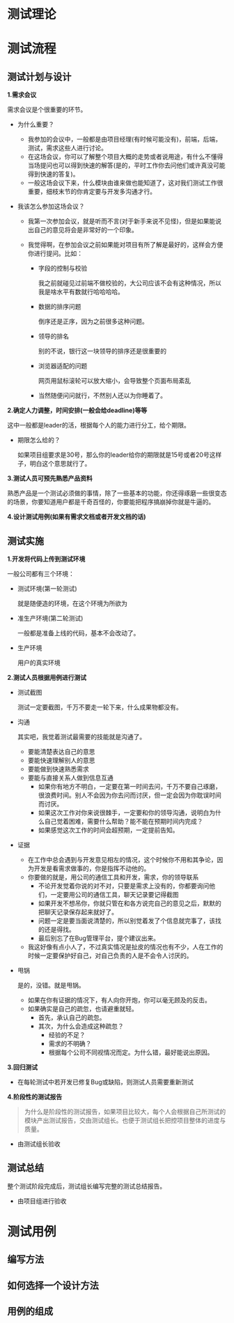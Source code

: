 # 测试理论



# 测试流程

## 测试计划与设计

**1.需求会议**

需求会议是个很重要的环节。

+ 为什么重要？

  + 我参加的会议中，一般都是由项目经理(有时候可能没有)，前端，后端，测试，需求这些人进行讨论。
  + 在这场会议，你可以了解整个项目大概的走势或者说用途，有什么不懂得当场提问也可以得到快速的解答(是的，平时工作你去问他们或许真没可能得到快速的答复)。
  + 一般这场会议下来，什么模块由谁来做也能知道了，这对我们测试工作很重要，细枝末节的你肯定要与开发多沟通才行。

+ 我该怎么参加这场会议？

  + 我第一次参加会议，就是听而不言(对于新手来说不见怪)，但是如果能说出自己的意见将会是非常好的一个印象。

  + 我觉得啊，在参加会议之前如果能对项目有所了解是最好的，这样会方便你进行提问。比如：

    + 字段的控制与校验

      我之前就碰见过前端不做校验的，大公司应该不会有这种情况，所以我是啥水平有数就行哈哈哈哈。

    + 数据的排序问题

      倒序还是正序，因为之前很多这种问题。

    + 领导的排名

      别的不说，银行这一块领导的排序还是很重要的

    + 浏览器适配的问题

      网页用鼠标滚轮可以放大缩小，会导致整个页面布局紊乱

    + 当然随便问问就行，不然别人还以为你睡着了。

**2.确定人力调整，时间安排(一般会给deadline)等等**

这中一般都是leader的活，根据每个人的能力进行分工，给个期限。

+ 期限怎么给的？

  如果项目组要求是30号，那么你的leader给你的期限就是15号或者20号这样子，明白这个意思就行了。

**3.测试人员可预先熟悉产品资料**

熟悉产品是一个测试必须做的事情，除了一些基本的功能，你还得琢磨一些很变态的场景，你要知道用户都是千奇百怪的，你要能把程序搞崩掉你就是牛逼的。

**4.设计测试用例(如果有需求文档或者开发文档的话)**

## 测试实施

**1.开发将代码上传到测试环境**

一般公司都有三个环境：

+ 测试环境(第一轮测试)

  就是随便造的环境，在这个环境为所欲为

+ 准生产环境(第二轮测试)

  一般都是准备上线的代码，基本不会改动了。

+ 生产环境

  用户的真实环境

**2.测试人员根据用例进行测试**

+ 测试截图

  测试一定要截图，千万不要走一轮下来，什么成果物都没有。

+ 沟通

  其实吧，我觉着测试最需要的技能就是沟通了。

  + 要能清楚表达自己的意思
  + 要能快速理解别人的意思
  + 要能做到快速熟悉需求
  + 要能与直接关系人做到信息互通
    + 如果你有地方不明白，一定要在第一时间去问，千万不要自己琢磨，很浪费时间。别人不会因为你去问而讨厌，但一定会因为你耽误时间而讨厌。
    + 如果这次工作对你来说很棘手，一定要和你的领导沟通，说明白为什么自己觉着困难，需要什么帮助？能不能在预期时间内完成？
    + 如果感觉这次工作的时间会超预期，一定提前告知。

+ 证据

  + 在工作中总会遇到与开发意见相左的情况，这个时候你不用和其争论，因为开发是看需求做事的，你是指挥不动他的。
  + 你要做的就是，用公司的通信工具和开发，需求，你的领导联系
    + 不论开发觉着你说的对不对，只要是需求上没有的，你都要询问他们，一定要用公司的通信工具，聊天记录要记得截图
    + 如果开发不想吊你，你就只管在和各方说完自己的意见之后，默默的把聊天记录保存起来就好了。
    + 问题一定是要当面说清楚的，所以别觉着发了个信息就完事了，该找的还是得找。
    + 最后别忘了在Bug管理平台，提个建议出来。
  + 我这好像有点小人了，不过真实情况是扯皮的情况也有不少，人在工作的时候一定要保护好自己，对自己负责的人是不会令人讨厌的。

+ 甩锅

  是的，没错。就是甩锅。

  + 如果在你有证据的情况下，有人向你开炮，你可以毫无顾及的反击。
  + 如果确实是自己的疏忽，也请避重就轻。
    + 首先，承认自己的疏忽。
    + 其次，为什么会造成这种疏忽？
      + 经验的不足？
      + 需求的不明确？
      + 根据每个公司不同视情况而定。为什么错，最好能说出原因。

**3.回归测试**

+ 在每轮测试中若开发已修复Bug或缺陷，则测试人员需要重新测试

**4.阶段性的测试报告**

> 为什么是阶段性的测试报告，如果项目比较大，每个人会根据自己所测试的模块产出测试报告，交由测试组长。也便于测试组长把控项目整体的进度与质量。

+ 由测试组长验收

## 测试总结

整个测试阶段完成后，测试组长编写完整的测试总结报告。

+ 由项目组进行验收

# 测试用例

## 编写方法

## 如何选择一个设计方法

## 用例的组成